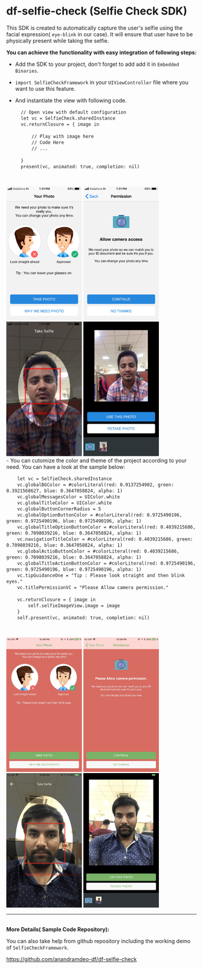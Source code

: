 # df-selfie-check (Selfie Check SDK)

This SDK is created to automatically capture the user's selfie using the facial expression( `eye-blink` in our case). It will ensure that user have to be physically present while taking the selfie.

<b>You can achieve the functionality with easy integration of following steps:</b>

- Add the SDK to your project, don't forget to add add it in `Embedded Binaries`.

- `import SelfieCheckFramework` in your `UIViewController` file where you want to use this feature.

- And instantiate the view with following code.

        // Open view with default configuration
        let vc = SelfieCheck.sharedInstance
        vc.returnClosure = { image in

            // Play with image here
            // Code Here
            // ...

        }
        present(vc, animated: true, completion: nil)
<br>
<p align="left">
<img src="images/selfie-check/user_guide.jpg" width="200"/> 
<img src="images/selfie-check/permission.jpg" width="200"/>
<img src="images/selfie-check/take_selfie.jpg" width="200"/>
<img src="images/selfie-check/choose_photo.jpg" width="200"/>
  
<br>
- You can cutomize the color and theme of the project according to your need. You can have a look at the sample below:

        let vc = SelfieCheck.sharedInstance
        vc.globalBGColor = #colorLiteral(red: 0.9137254902, green: 0.3921568627, blue: 0.3647058824, alpha: 1)
        vc.globalMessagesColor = UIColor.white
        vc.globalTitleColor = UIColor.white
        vc.globalButtonCornerRadius = 5
        vc.globalOptionButtonColor = #colorLiteral(red: 0.9725490196, green: 0.9725490196, blue: 0.9725490196, alpha: 1)
        vc.globalTitleOptionButtonColor = #colorLiteral(red: 0.4039215686, green: 0.7098039216, blue: 0.3647058824, alpha: 1)
        vc.navigationTitleColor = #colorLiteral(red: 0.4039215686, green: 0.7098039216, blue: 0.3647058824, alpha: 1)
        vc.globalActioButtonColor = #colorLiteral(red: 0.4039215686, green: 0.7098039216, blue: 0.3647058824, alpha: 1)
        vc.globalTitleActionButtonColor = #colorLiteral(red: 0.9725490196, green: 0.9725490196, blue: 0.9725490196, alpha: 1)
        vc.tipGuidanceOne = "Tip : Please look straight and then blink eyes."
        vc.titlePermissionVC = "Please Allow camera permission."
        
        vc.returnClosure = { image in
            self.selfieImageView.image = image
        }
        self.present(vc, animated: true, completion: nil)
<br>
<p align="left">
<img src="images/config/user_guide.jpg" width="200"/> 
<img src="images/config/permission.jpg" width="200"/>
<img src="images/config/take_selfie.jpg" width="200"/>
<img src="images/config/choose_photo.jpg" width="200"/>
  
<br>
  
---

<br>
<b>More Details( Sample Code Repository):</b>

You can also take help from github repository including the working demo of `SelfieCheckFramework`.

https://github.com/anandramdeo-df/df-selfie-check
